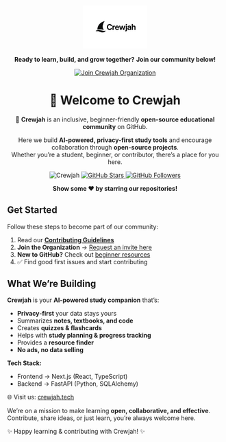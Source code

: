 <div align="center">

<!-- Logo -->
<img src="https://raw.githubusercontent.com/Crewjah/.github/refs/heads/main/profile/Crewjah-logo.jpg#gh-dark-mode-only" alt="Crewjah Logo" width="150"/><br>

**Ready to learn, build, and grow together?**
**Join our community below!**

<!-- Join Badge -->
[![Join Crewjah Organization](https://img.shields.io/badge/Join%20Crewjah%20Organization-%231DA1F2.svg?&style=for-the-badge&logo=GitHub&logoColor=white&color=grey)](https://github.com/Crewjah/Support/issues/new?labels=invite+me+to+the+community&template=invitation.yml)

# 👋 Welcome to Crewjah  

🚀 **Crewjah** is an inclusive, beginner-friendly **open-source educational community** on GitHub.  

Here we build **AI-powered, privacy-first study tools** and encourage collaboration through **open-source projects**.  
Whether you’re a student, beginner, or contributor, there’s a place for you here.  


<p align="center"> 
  <img src="https://komarev.com/ghpvc/?username=Crewjah&label=Profile%20views&color=brightgreen&style=flat" alt="Crewjah" />
 <a href="https://github.com/Crewjah?tab=stars">
    <img src="https://img.shields.io/github/stars/Crewjah?label=Star%20Gazers&style=social" alt="GitHub Stars"/>
  </a>

  <a href="https://github.com/Crewjah">
    <img src="https://img.shields.io/github/followers/Crewjah?style=social" alt="GitHub Followers"/>
  </a>
<p align="center">
<b> Show some ❤️ by starring our repositories!</b>
</p>
</div>



## Get Started  

Follow these steps to become part of our community:  

1. Read our **[Contributing Guidelines](https://github.com/Crewjah/.github/blob/main/CODE_OF_CONDUCT.md)**
2. **Join the Organization** → [Request an invite here](https://github.com/Crewjah/Support/issues/new?labels=invite+me+to+the+community&template=invitation.yml)
3. **New to GitHub?** Check out [beginner resources](https://docs.github.com/get-started/quickstart)
4. ✅ Find good first issues and start contributing



## What We’re Building  

**Crewjah** is your **AI-powered study companion** that’s:  
- **Privacy-first** your data stays yours  
- Summarizes **notes, textbooks, and code**  
- Creates **quizzes & flashcards**  
- Helps with **study planning & progress tracking**  
- Provides a **resource finder**  
- **No ads, no data selling**  

**Tech Stack:**  
- Frontend → Next.js (React, TypeScript)  
- Backend → FastAPI (Python, SQLAlchemy)  

🌐 Visit us: [crewjah.tech](http://crewjah.tech)  
  

We’re on a mission to make learning **open, collaborative, and effective**.  
Contribute, share ideas, or just learn, you’re always welcome here.  

✨ Happy learning & contributing with Crewjah! ✨
